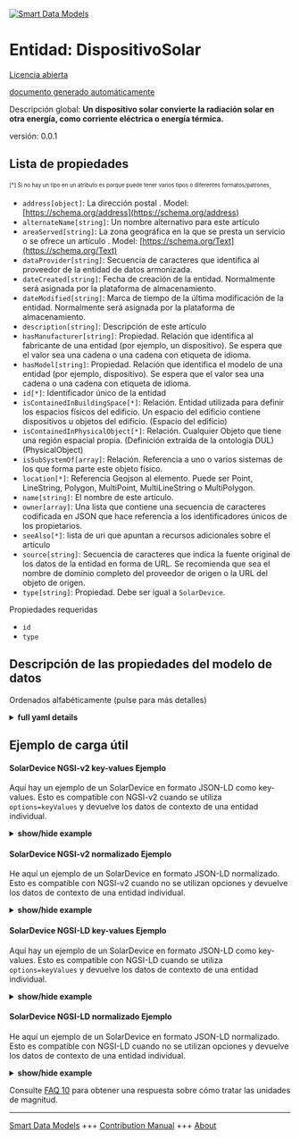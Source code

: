 <!-- 10-Header -->  
[![Smart Data Models](https://smartdatamodels.org/wp-content/uploads/2022/01/SmartDataModels_logo.png "Logo")](https://smartdatamodels.org)  
Entidad: DispositivoSolar  
=========================<!-- /10-Header -->  
<!-- 15-License -->  
[Licencia abierta](https://github.com/smart-data-models//dataModel.S4BLDG/blob/master/SolarDevice/LICENSE.md)  
[documento generado automáticamente](https://docs.google.com/presentation/d/e/2PACX-1vTs-Ng5dIAwkg91oTTUdt8ua7woBXhPnwavZ0FxgR8BsAI_Ek3C5q97Nd94HS8KhP-r_quD4H0fgyt3/pub?start=false&loop=false&delayms=3000#slide=id.gb715ace035_0_60)  
<!-- /15-License -->  
<!-- 20-Description -->  
Descripción global: **Un dispositivo solar convierte la radiación solar en otra energía, como corriente eléctrica o energía térmica.**  
versión: 0.0.1  
<!-- /20-Description -->  
<!-- 30-PropertiesList -->  

## Lista de propiedades  

<sup><sub>[*] Si no hay un tipo en un atributo es porque puede tener varios tipos o diferentes formatos/patrones</sub></sup>.  
- `address[object]`: La dirección postal  . Model: [https://schema.org/address](https://schema.org/address)- `alternateName[string]`: Un nombre alternativo para este artículo  - `areaServed[string]`: La zona geográfica en la que se presta un servicio o se ofrece un artículo  . Model: [https://schema.org/Text](https://schema.org/Text)- `dataProvider[string]`: Secuencia de caracteres que identifica al proveedor de la entidad de datos armonizada.  - `dateCreated[string]`: Fecha de creación de la entidad. Normalmente será asignada por la plataforma de almacenamiento.  - `dateModified[string]`: Marca de tiempo de la última modificación de la entidad. Normalmente será asignada por la plataforma de almacenamiento.  - `description[string]`: Descripción de este artículo  - `hasManufacturer[string]`: Propiedad. Relación que identifica al fabricante de una entidad (por ejemplo, un dispositivo). Se espera que el valor sea una cadena o una cadena con etiqueta de idioma.  - `hasModel[string]`: Propiedad. Relación que identifica el modelo de una entidad (por ejemplo, dispositivo). Se espera que el valor sea una cadena o una cadena con etiqueta de idioma.  - `id[*]`: Identificador único de la entidad  - `isContainedInBuildingSpace[*]`: Relación. Entidad utilizada para definir los espacios físicos del edificio. Un espacio del edificio contiene dispositivos u objetos del edificio. (Espacio del edificio)  - `isContainedInPhysicalObject[*]`: Relación. Cualquier Objeto que tiene una región espacial propia.  (Definición extraída de la ontología DUL) (PhysicalObject)  - `isSubSystemOf[array]`: Relación. Referencia a uno o varios sistemas de los que forma parte este objeto físico.  - `location[*]`: Referencia Geojson al elemento. Puede ser Point, LineString, Polygon, MultiPoint, MultiLineString o MultiPolygon.  - `name[string]`: El nombre de este artículo.  - `owner[array]`: Una lista que contiene una secuencia de caracteres codificada en JSON que hace referencia a los identificadores únicos de los propietarios.  - `seeAlso[*]`: lista de uri que apuntan a recursos adicionales sobre el artículo  - `source[string]`: Secuencia de caracteres que indica la fuente original de los datos de la entidad en forma de URL. Se recomienda que sea el nombre de dominio completo del proveedor de origen o la URL del objeto de origen.  - `type[string]`: Propiedad. Debe ser igual a `SolarDevice`.  <!-- /30-PropertiesList -->  
<!-- 35-RequiredProperties -->  
Propiedades requeridas  
- `id`  - `type`  <!-- /35-RequiredProperties -->  
<!-- 40-RequiredProperties -->  
<!-- /40-RequiredProperties -->  
<!-- 50-DataModelHeader -->  
## Descripción de las propiedades del modelo de datos  
Ordenados alfabéticamente (pulse para más detalles)  
<!-- /50-DataModelHeader -->  
<!-- 60-ModelYaml -->  
<details><summary><strong>full yaml details</strong></summary>    
```yaml  
SolarDevice:    
  description: A solar device converts solar radiation into other energy such as electric current or thermal energy.    
  properties:    
    address:    
      description: The mailing address    
      properties:    
        addressCountry:    
          description: 'Property. The country. For example, Spain. Model:''https://schema.org/addressCountry'''    
          type: string    
        addressLocality:    
          description: 'Property. The locality in which the street address is, and which is in the region. Model:''https://schema.org/addressLocality'''    
          type: string    
        addressRegion:    
          description: 'Property. The region in which the locality is, and which is in the country. Model:''https://schema.org/addressRegion'''    
          type: string    
        district:    
          description: 'A district is a type of administrative division that, in some countries, is managed by the local government.'    
          type: string    
        postOfficeBoxNumber:    
          description: 'Property. The post office box number for PO box addresses. For example, 03578. Model:''https://schema.org/postOfficeBoxNumber'''    
          type: string    
        postalCode:    
          description: 'Property. The postal code. For example, 24004. Model:''https://schema.org/https://schema.org/postalCode'''    
          type: string    
        streetAddress:    
          description: 'Property. The street address. Model:''https://schema.org/streetAddress'''    
          type: string    
        streetNr:    
          description: Number identifying a specific property on a public street.    
          type: string    
      type: object    
      x-ngsi:    
        model: https://schema.org/address    
        type: Property    
    alternateName:    
      description: An alternative name for this item    
      type: string    
      x-ngsi:    
        type: Property    
    areaServed:    
      description: The geographic area where a service or offered item is provided    
      type: string    
      x-ngsi:    
        model: https://schema.org/Text    
        type: Property    
    dataProvider:    
      description: A sequence of characters identifying the provider of the harmonised data entity.    
      type: string    
      x-ngsi:    
        type: Property    
    dateCreated:    
      description: Entity creation timestamp. This will usually be allocated by the storage platform.    
      format: date-time    
      type: string    
      x-ngsi:    
        type: Property    
    dateModified:    
      description: Timestamp of the last modification of the entity. This will usually be allocated by the storage platform.    
      format: date-time    
      type: string    
      x-ngsi:    
        type: Property    
    description:    
      description: A description of this item    
      type: string    
      x-ngsi:    
        type: Property    
    hasManufacturer:    
      description: 'Property. A relationship identifying the manufacturer of an entity (e.g., device). The value is expected to be a string or a string with language tag.'    
      type: string    
      x-ngsi:    
        type: Property    
    hasModel:    
      description: 'Property. A relationship identifying the model of an entity (e.g., device). The value is expected to be a string or a string with language tag.'    
      type: string    
      x-ngsi:    
        type: Property    
    id:    
      anyOf: &solardevice_-_properties_-_iscontainedinbuildingspace_-_anyof    
        - description: Property. Identifier format of any NGSI entity    
          maxLength: 256    
          minLength: 1    
          pattern: ^[\w\-\.\{\}\$\+\*\[\]`|~^@!,:\\]+$    
          type: string    
        - description: Property. Identifier format of any NGSI entity    
          format: uri    
          type: string    
      description: Unique identifier of the entity    
      x-ngsi:    
        type: Property    
    isContainedInBuildingSpace:    
      anyOf: *solardevice_-_properties_-_iscontainedinbuildingspace_-_anyof    
      description: Relationship. An entity used to define the physical spaces of the building. A building space contains devices or building objects. (BuildingSpace)    
      x-ngsi:    
        type: Property    
    isContainedInPhysicalObject:    
      anyOf: *solardevice_-_properties_-_iscontainedinbuildingspace_-_anyof    
      description: Relationship. Any Object that has a proper space region.  (Definition extracted from DUL ontology) (PhysicalObject)    
      x-ngsi:    
        type: Property    
    isSubSystemOf:    
      description: Relationship. A reference to a system(s) that this Physical Object is part of.    
      items:    
        anyOf: *solardevice_-_properties_-_iscontainedinbuildingspace_-_anyof    
        description: Property. Unique identifier of the entity    
      type: array    
      x-ngsi:    
        type: Relationship    
    location:    
      description: 'Geojson reference to the item. It can be Point, LineString, Polygon, MultiPoint, MultiLineString or MultiPolygon'    
      oneOf:    
        - description: GeoProperty. Geojson reference to the item. Point    
          properties:    
            bbox:    
              items:    
                type: number    
              minItems: 4    
              type: array    
            coordinates:    
              items:    
                type: number    
              minItems: 2    
              type: array    
            type:    
              enum:    
                - Point    
              type: string    
          required:    
            - type    
            - coordinates    
          title: GeoJSON Point    
          type: object    
        - description: GeoProperty. Geojson reference to the item. LineString    
          properties:    
            bbox:    
              items:    
                type: number    
              minItems: 4    
              type: array    
            coordinates:    
              items:    
                items:    
                  type: number    
                minItems: 2    
                type: array    
              minItems: 2    
              type: array    
            type:    
              enum:    
                - LineString    
              type: string    
          required:    
            - type    
            - coordinates    
          title: GeoJSON LineString    
          type: object    
        - description: GeoProperty. Geojson reference to the item. Polygon    
          properties:    
            bbox:    
              items:    
                type: number    
              minItems: 4    
              type: array    
            coordinates:    
              items:    
                items:    
                  items:    
                    type: number    
                  minItems: 2    
                  type: array    
                minItems: 4    
                type: array    
              type: array    
            type:    
              enum:    
                - Polygon    
              type: string    
          required:    
            - type    
            - coordinates    
          title: GeoJSON Polygon    
          type: object    
        - description: GeoProperty. Geojson reference to the item. MultiPoint    
          properties:    
            bbox:    
              items:    
                type: number    
              minItems: 4    
              type: array    
            coordinates:    
              items:    
                items:    
                  type: number    
                minItems: 2    
                type: array    
              type: array    
            type:    
              enum:    
                - MultiPoint    
              type: string    
          required:    
            - type    
            - coordinates    
          title: GeoJSON MultiPoint    
          type: object    
        - description: GeoProperty. Geojson reference to the item. MultiLineString    
          properties:    
            bbox:    
              items:    
                type: number    
              minItems: 4    
              type: array    
            coordinates:    
              items:    
                items:    
                  items:    
                    type: number    
                  minItems: 2    
                  type: array    
                minItems: 2    
                type: array    
              type: array    
            type:    
              enum:    
                - MultiLineString    
              type: string    
          required:    
            - type    
            - coordinates    
          title: GeoJSON MultiLineString    
          type: object    
        - description: GeoProperty. Geojson reference to the item. MultiLineString    
          properties:    
            bbox:    
              items:    
                type: number    
              minItems: 4    
              type: array    
            coordinates:    
              items:    
                items:    
                  items:    
                    items:    
                      type: number    
                    minItems: 2    
                    type: array    
                  minItems: 4    
                  type: array    
                type: array    
              type: array    
            type:    
              enum:    
                - MultiPolygon    
              type: string    
          required:    
            - type    
            - coordinates    
          title: GeoJSON MultiPolygon    
          type: object    
      x-ngsi:    
        type: GeoProperty    
    name:    
      description: The name of this item.    
      type: string    
      x-ngsi:    
        type: Property    
    owner:    
      description: A List containing a JSON encoded sequence of characters referencing the unique Ids of the owner(s)    
      items:    
        anyOf: *solardevice_-_properties_-_iscontainedinbuildingspace_-_anyof    
        description: Property. Unique identifier of the entity    
      type: array    
      x-ngsi:    
        type: Property    
    seeAlso:    
      description: list of uri pointing to additional resources about the item    
      oneOf:    
        - items:    
            format: uri    
            type: string    
          minItems: 1    
          type: array    
        - format: uri    
          type: string    
      x-ngsi:    
        type: Property    
    source:    
      description: 'A sequence of characters giving the original source of the entity data as a URL. Recommended to be the fully qualified domain name of the source provider, or the URL to the source object.'    
      type: string    
      x-ngsi:    
        type: Property    
    type:    
      description: Property. It must be equal to `SolarDevice`.    
      enum:    
        - SolarDevice    
      type: string    
      x-ngsi:    
        type: Property    
  required:    
    - id    
    - type    
  type: object    
  x-derived-from: "https://saref.etsi.org/saref4bldg/v1.1.2/#s4bldg:SolarDevice"    
  x-disclaimer: 'Redistribution and use in source and binary forms, with or without modification, are permitted  provided that the license conditions are met. Copyleft (c) 2022 Contributors to Smart Data Models Program'    
  x-license-url: https://github.com/smart-data-models/dataModel.S4BLDG/blob/master/SolarDevice/LICENSE.md    
  x-model-schema: https://smart-data-models.github.com/dataModel.SAREF4BLDG/SolarDevice/schema.json    
  x-model-tags: SAREF SolarDevice    
  x-version: 0.0.1    
```  
</details>    
<!-- /60-ModelYaml -->  
<!-- 70-MiddleNotes -->  
<!-- /70-MiddleNotes -->  
<!-- 80-Examples -->  
## Ejemplo de carga útil  
#### SolarDevice NGSI-v2 key-values Ejemplo  
Aquí hay un ejemplo de un SolarDevice en formato JSON-LD como key-values. Esto es compatible con NGSI-v2 cuando se utiliza `options=keyValues` y devuelve los datos de contexto de una entidad individual.  
<details><summary><strong>show/hide example</strong></summary>    
```json  
{  
  "id": "urn:ngsi-ld:SolarDevice:11f3880f-7f05-4a4d-908f-76d1d71d4ca8",  
  "type": "SolarDevice",  
  "isContainedInBuildingSpace": "urn:ngsi-ld:BuildingSpace:ad61f988-63fb-4140-a060-8db42190b2d3",  
  "isContainedInPhysicalObject": "urn:ngsi-ld:PhysicalObject:3067c30d-8fd9-4fc2-9373-37dd37771bf5",  
  "isSubSystemOf": [  
    "urn:ngsi-ld:System:4a64ac85-201c-4c57-8ab9-c3c74bc1d49e",  
    "urn:ngsi-ld:System:319ebac6-32d2-4d42-bf3b-fb07a93cd88a",  
    "urn:ngsi-ld:System:f239edb1-7707-46dd-bc7a-40de65d84bfd"  
  ],  
  "hasManufacturer": "SolarDevice Company Inc.",  
  "hasModel": "SolarDevice 0.1.2",  
  "dateCreated": "2023-01-25T16:52:15Z",  
  "dateModified": "2023-01-25T18:43:20Z",  
  "source": "Import",  
  "name": "SolarDevice",  
  "alternateName": "SolarDevice type 2",  
  "description": "SolarDevice of limited SolarDevice types",  
  "dataProvider": "IFC file"  
}  
```  
</details>  
#### SolarDevice NGSI-v2 normalizado Ejemplo  
He aquí un ejemplo de un SolarDevice en formato JSON-LD normalizado. Esto es compatible con NGSI-v2 cuando no se utilizan opciones y devuelve los datos de contexto de una entidad individual.  
<details><summary><strong>show/hide example</strong></summary>    
```json  
{  
  "id": "urn:ngsi-ld:SolarDevice:393f9026-39f9-4046-b396-d5b769cd0294",  
  "type": "SolarDevice",  
  "isContainedInBuildingSpace": {  
    "type": "URL",  
    "value": "urn:ngsi-ld:BuildingSpace:db2a8b32-35f5-4b7a-990d-6a136c8d0b9e"  
  },  
  "isContainedInPhysicalObject": {  
    "type": "URL",  
    "value": "urn:ngsi-ld:PhysicalObject:9243dfaf-6ddc-482b-bba3-e040f331b487"  
  },  
  "isSubSystemOf": {  
    "type": "array",  
    "value": [  
      {  
        "type": "URL",  
        "value": "urn:ngsi-ld:System:3fd752c1-1ec0-4bc9-8a5b-43768df52545"  
      },  
      {  
        "type": "URL",  
        "value": "urn:ngsi-ld:System:8d4a1da4-c92e-497d-861f-68704c9af1e9"  
      },  
      {  
        "type": "URL",  
        "value": "urn:ngsi-ld:System:fa7d2ac0-3c15-46a8-be00-aff4489b32d1"  
      }  
    ]  
  },  
  "hasManufacturer": {  
    "type": "Text",  
    "value": "SolarDevice Company Inc."  
  },  
  "hasModel": {  
    "type": "Text",  
    "value": "SolarDevice 0.1.2"  
  },  
  "dateCreated": {  
    "type": "DateTime",  
    "value": "2023-01-26T03:22:01.6727224+01:00"  
  },  
  "dateModified": {  
    "type": "DateTime",  
    "value": "2023-01-26T02:08:19.888648+01:00"  
  },  
  "source": {  
    "type": "Text",  
    "value": "Import"  
  },  
  "name": {  
    "type": "Text",  
    "value": "SolarDevice"  
  },  
  "alternateName": {  
    "type": "Text",  
    "value": "SolarDevice type 2"  
  },  
  "description": {  
    "type": "Text",  
    "value": "SolarDevice of limited SolarDevice types"  
  },  
  "dataProvider": {  
    "type": "Text",  
    "value": "IFC file"  
  }  
}  
```  
</details>  
#### SolarDevice NGSI-LD key-values Ejemplo  
Aquí hay un ejemplo de un SolarDevice en formato JSON-LD como key-values. Esto es compatible con NGSI-LD cuando se utiliza `options=keyValues` y devuelve los datos de contexto de una entidad individual.  
<details><summary><strong>show/hide example</strong></summary>    
```json  
{  
  "id": "urn:ngsi-ld:SolarDevice:0a31fe75-38bd-4d22-89e3-a92c79345903",  
  "type": "SolarDevice",  
  "isContainedInBuildingSpace": "urn:ngsi-ld:BuildingSpace:d93dffd9-84c2-488d-8ffd-f94536f804c5",  
  "isContainedInPhysicalObject": "urn:ngsi-ld:PhysicalObject:7c028af8-992e-4aa4-a732-9b1f645fe9a1",  
  "isSubSystemOf": [  
    "urn:ngsi-ld:System:f4d59d6a-9a55-41e8-9b74-cb3a77ea7251",  
    "urn:ngsi-ld:System:702c2871-cf14-4b89-9dee-a3848eda3e67",  
    "urn:ngsi-ld:System:71958de6-470b-4195-9b02-8d204b7c7aec"  
  ],  
  "hasManufacturer": "SolarDevice Company Inc.",  
  "hasModel": "SolarDevice 0.1.2",  
  "dateCreated": "2023-01-26T05:35:47Z",  
  "dateModified": "2023-01-25T21:31:55Z",  
  "source": "Import",  
  "name": "SolarDevice",  
  "alternateName": "SolarDevice type 2",  
  "description": "SolarDevice of limited SolarDevice types",  
  "dataProvider": "IFC file",  
  "@context": [  
    "https://raw.githubusercontent.com/smart-data-models/dataModel.S4BLDG/master/context.jsonld",  
    "https://uri.etsi.org/ngsi-ld/v1/ngsi-ld-core-context.jsonld"  
  ]  
}  
```  
</details>  
#### SolarDevice NGSI-LD normalizado Ejemplo  
He aquí un ejemplo de un SolarDevice en formato JSON-LD normalizado. Esto es compatible con NGSI-LD cuando no se utilizan opciones y devuelve los datos de contexto de una entidad individual.  
<details><summary><strong>show/hide example</strong></summary>    
```json  
{  
  "id": "urn:ngsi-ld:SolarDevice:f7b20374-3fff-41d2-96ea-d227a3b458cc",  
  "type": "SolarDevice",  
  "isContainedInBuildingSpace": {  
    "type": "Relationship",  
    "object": "urn:ngsi-ld:BuildingSpace:a7992d2d-19f4-4e6b-938f-9de8314e6a31"  
  },  
  "isContainedInPhysicalObject": {  
    "type": "Relationship",  
    "object": "urn:ngsi-ld:PhysicalObject:cd9cf384-7e05-44b2-816b-9bc094ad8423"  
  },  
  "isSubSystemOf": [  
    {  
      "type": "Relationship",  
      "object": "urn:ngsi-ld:System:fea01066-da6c-4823-8331-a7450f139df6"  
    },  
    {  
      "type": "Relationship",  
      "object": "urn:ngsi-ld:System:4f04da6b-d1c0-47a7-afd9-4455b3cfda01"  
    },  
    {  
      "type": "Relationship",  
      "object": "urn:ngsi-ld:System:353b9e43-78b1-44b7-a3e4-8f9bc523d7fc"  
    }  
  ],  
  "hasManufacturer": {  
    "type": "Property",  
    "value": "SolarDevice Company Inc."  
  },  
  "hasModel": {  
    "type": "Property",  
    "value": "SolarDevice 0.1.2"  
  },  
  "dateCreated": {  
    "type": "Property",  
    "value": "2023-01-26T09:09:32Z"  
  },  
  "dateModified": {  
    "type": "Property",  
    "value": "2023-01-26T01:06:29Z"  
  },  
  "source": {  
    "type": "Property",  
    "value": "Import"  
  },  
  "name": {  
    "type": "Property",  
    "value": "SolarDevice"  
  },  
  "alternateName": {  
    "type": "Property",  
    "value": "SolarDevice type 2"  
  },  
  "description": {  
    "type": "Property",  
    "value": "SolarDevice of limited SolarDevice types"  
  },  
  "dataProvider": {  
    "type": "Property",  
    "value": "IFC file"  
  },  
  "@context": [  
    "https://raw.githubusercontent.com/smart-data-models/dataModel.S4BLDG/master/context.jsonld",  
    "https://uri.etsi.org/ngsi-ld/v1/ngsi-ld-core-context.jsonld"  
  ]  
}  
```  
</details><!-- /80-Examples -->  
<!-- 90-FooterNotes -->  
<!-- /90-FooterNotes -->  
<!-- 95-Units -->  
Consulte [FAQ 10](https://smartdatamodels.org/index.php/faqs/) para obtener una respuesta sobre cómo tratar las unidades de magnitud.  
<!-- /95-Units -->  
<!-- 97-LastFooter -->  
---  
[Smart Data Models](https://smartdatamodels.org) +++ [Contribution Manual](https://bit.ly/contribution_manual) +++ [About](https://bit.ly/Introduction_SDM)<!-- /97-LastFooter -->  
